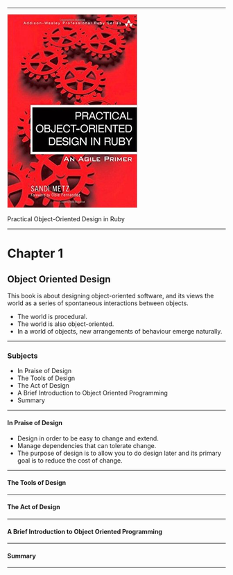 
---

![](images/ebook.png)

Practical Object-Oriented Design in Ruby

---

# Chapter 1

## Object Oriented Design

This book is about designing object-oriented software, and its views the world as a series of spontaneous interactions between objects.

* The world is procedural.
* The world is also object-oriented.
* In a world of objects, new arrangements of behaviour emerge naturally.

---

### Subjects
* In Praise of Design
* The Tools of Design
* The Act of Design
* A Brief Introduction to Object Oriented Programming
* Summary

---

#### In Praise of Design
* Design in order to be easy to change and extend.
* Manage dependencies that can tolerate change.
* The purpose of design is to allow you to do design later and its primary goal is to reduce the cost of change.

---

#### The Tools of Design

---

#### The Act of Design

---

#### A Brief Introduction to Object Oriented Programming

---

#### Summary

---
